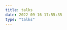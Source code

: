 ```yaml
---
title: talks
date: 2022-09-16 17:55:35
type: "talks"
---
```


<head>
  <!-- ... -->
  <script src="//cdn.jsdelivr.net/gh/Uyoahz26/daodao@main/dist/qexo-dao.min.js"></script>
  <!-- ... -->
</head>
<body>
  <!-- ... -->
  <div id="qexoDaoDao"></div>
  <script>
    qexoDaodao?.init({
      el: "#qexoDaoDao",
      avatar: "https://cdn.luogu.com.cn/upload/usericon/247552.png",
      name: "Skysun0311",
      limit: 20,
      useLoadingImg: false,
      baseURL: "https://admin.skysun0311.top",
    }).then(function (){
      console.log("Qexo说说加载完成");
    })
  </script>
</body>
